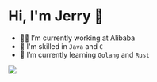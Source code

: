 # Hi, I'm Jerry 👋

<!--![Total Visitors](https://visitor-badge.glitch.me/badge?page_id=LeeReindeer.LeeReindeer)-->

<!--
**LeeReindeer/LeeReindeer** is a ✨ _special_ ✨ repository because its `README.md` (this file) appears on your GitHub profile.

Here are some ideas to get you started:
-->

- 👨‍💻 I’m currently working at Alibaba
- 🤔 I'm skilled in `Java` and `C`
- 🌱 I’m currently learning `Golang` and `Rust`
<!-- - 👯 I’m looking to collaborate on ... -->
<!-- - 🤔 I’m looking for help with ... -->
<!-- - 💬 Ask me about ... -->
<!-- - 📫 How to reach me: ... -->
<!-- - 😄 Pronouns: ... -->
<!-- - ⚡ Fun fact: ... -->

<!-- <img align="center" src="https://github-readme-stats.vercel.app/api?username=LeeReindeer" /> -->

<!-- <img align="center" src="https://github-readme-stats.vercel.app/api/top-langs/?username=LeeReindeer&layout=compact&hide=javascript,html,css" /> -->

<picture>
  <source
    srcset="https://github-readme-stats.vercel.app/api/top-langs/?username=LeeReindeer&layout=compact&theme=dark&hide=javascript,html,css"
    media="(prefers-color-scheme: dark)"
  />
  <source
    srcset="https://github-readme-stats.vercel.app/api/top-langs/?username=LeeReindeer&layout=compact&hide=javascript,html,css"
    media="(prefers-color-scheme: light), (prefers-color-scheme: no-preference)"
  />
  <img src="https://github-readme-stats.vercel.app/api/top-langs/?username=LeeReindeer&layout=compact&hide=javascript,html,css" />
</picture>

